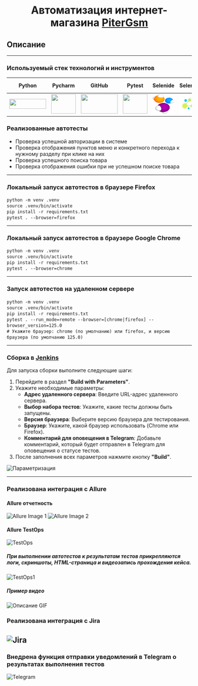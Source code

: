  <h1 align="center">Автоматизация интернет-магазина <a href="https://pitergsm.ru/">PiterGsm</a></h1>

## Описание

---

### Используемый стек технологий и инструментов
| Python | Pycharm | GitHub | Pytest | Selenide | Selene | Allure Report | Allure TestOps | Jenkins | Jira | Telegram |
|--------|---------|--------|--------|----------|--------|---------------|----------------|---------|------|----------|
| <img src="https://www.python.org/static/img/python-logo.png" width="100" height="27"> | <img src="https://bobronium.gallerycdn.vsassets.io/extensions/bobronium/darcula-from-pycharm/0.9.0/1658399345105/Microsoft.VisualStudio.Services.Icons.Default" width="67" height="53"> | <img src="https://www.renebergelt.de/logos/github.png" width="100" height="53"> | <img src="https://upload.wikimedia.org/wikipedia/commons/thumb/b/ba/Pytest_logo.svg/800px-Pytest_logo.svg.png" width="67" height="53"> | <img src="https://github.com/AleksShakhmatov/HW_14_PY_FirstProject/blob/master/media/logo/Selenide.png?raw=true" width="67" height="53"> | <img src="https://github.com/AleksShakhmatov/HW_14_PY_FirstProject/blob/master/media/logo/Selene.png?raw=true" width="67" height="53"> | <img src="https://raw.githubusercontent.com/AleksShakhmatov/HW_14_PY_FirstProject/ae64e477ecd97b46b758d3d8fc30dba0d10cccf7/media/logo/Allure_Report.svg" width="67" height="53"> | <img src="https://raw.githubusercontent.com/AleksShakhmatov/HW_14_PY_FirstProject/ae64e477ecd97b46b758d3d8fc30dba0d10cccf7/media/logo/Allure_TestOps.svg" width="67" height="53"> | <img src="https://raw.githubusercontent.com/AleksShakhmatov/HW_14_PY_FirstProject/ae64e477ecd97b46b758d3d8fc30dba0d10cccf7/media/logo/Jenkins.svg" width="67" height="53"> | <img src="https://raw.githubusercontent.com/AleksShakhmatov/HW_14_PY_FirstProject/ae64e477ecd97b46b758d3d8fc30dba0d10cccf7/media/logo/Jira.svg" width="67" height="53"> | <img src="https://raw.githubusercontent.com/AleksShakhmatov/HW_14_PY_FirstProject/ae64e477ecd97b46b758d3d8fc30dba0d10cccf7/media/logo/Telegram.svg" width="67" height="53"> |

### Реализованные автотесты
- Проверка успешной авторизации в системе
- Проверка отображения пунктов меню и конкретного перехода к нужному разделу при клике на них
- Проверка успешного поиска товара
- Проверка отображения ошибки при не успешном поиске товара
---
### Локальный запуск автотестов в браузере Firefox

```
python -m venv .venv
source .venv/bin/activate
pip install -r requirements.txt
pytest . --browser=firefox
```
---
### Локальный запуск автотестов в браузере Google Chrome

```
python -m venv .venv
source .venv/bin/activate
pip install -r requirements.txt
pytest . --browser=chrome
```
---
### Запуск автотестов на удаленном сервере
```
python -m venv .venv
source .venv/bin/activate
pip install -r requirements.txt
pytest . --run_mode=remote --browser=[chrome|firefox] --browser_version=125.0
# Укажите браузер: chrome (по умолчанию) или firefox, и версию браузера (по умолчанию 125.0)
```
---
### Сборка в <a href="https://jenkins.autotests.cloud/job/C16-lexaeliseev-hw14/">Jenkins</a>
Для запуска сборки выполните следующие шаги:
1. Перейдите в раздел **"Build with Parameters"**.
2. Укажите необходимые параметры:
   - **Адрес удаленного сервера**: Введите URL-адрес удаленного сервера.
   - **Выбор набора тестов**: Укажите, какие тесты должны быть запущены.
   - **Версия браузера**: Выберите версию браузера для тестирования.
   - **Браузер**: Укажите, какой браузер использовать (Chrome или Firefox).
   - **Комментарий для оповещения в Telegram**: Добавьте комментарий, который будет отправлен в Telegram для оповещения о статусе тестов.
3. После заполнения всех параметров нажмите кнопку **"Build"**.

![Параметризация](https://downloader.disk.yandex.ru/preview/4643599df4e9bc232a39f5624df15eea01abdbcbfeaad415c7b24efe4242ae07/675f3fc2/sj-sFvaekmSvWVCt7oFnc-pTYDwbCMsLM3D-pra5ZYO2wTsJsNk3TODGf7B8WZhYcqQHUjYrTsH3SSqzJVdp3A%3D%3D?uid=0&filename=параметризация.jpeg.jpg&disposition=inline&hash=&limit=0&content_type=image%2Fjpeg&owner_uid=0&tknv=v2&size=768x768)

---
### Реализована интеграция с Allure
#### Allure отчетность
![Allure Image 1](https://downloader.disk.yandex.ru/preview/f0c32b788ea11ba82f58acf51a0f5fa8782c8c201ab4b2047c45bb70155f893b/675f44bf/SeZw6LKQV5jSyMotMAhzIOVeEBPQsEGUVwXuEjKbY8NYF24gtbJyOBEeju2VA5a6qr9OL_UnnTgQNb4gJ1RnTw%3D%3D?uid=0&filename=allure.jpg&disposition=inline&hash=&limit=0&content_type=image%2Fjpeg&owner_uid=0&tknv=v2&size=768x768)
![Allure Image 2](https://downloader.disk.yandex.ru/preview/857119d3a21c4160be29a7533f969466de41e7a973d17d0f0b4894950487d9da/675f44ff/acKVlcKTGYGsTEm2uFweUMnJAGrRo2nR49uPdmkq9SGUVxdG7TaUvm4j-ZgbAVDg7yH0Lv0j7x0XjhmcsQMkfg%3D%3D?uid=0&filename=allure1.jpg&disposition=inline&hash=&limit=0&content_type=image%2Fjpeg&owner_uid=0&tknv=v2&size=768x768)
#### Allure TestOps
![TestOps](https://downloader.disk.yandex.ru/preview/28da4080ccb3b73b03d651d0ebc3c2ba6a40199d8ce2981573763f590f11f12c/675f3b95/TzZwBuc3ZEepEH1Wa2Q9Wnf7KSO1oRxDG3Vj7NJYyg0yapNWfAvDoFx01U1hDhYY-afSI4Cvqpqxp8v6VOZ0vA%3D%3D?uid=0&filename=testops.jpg&disposition=inline&hash=&limit=0&content_type=image%2Fjpeg&owner_uid=0&tknv=v2&size=768x768)
##### При выполнении автотестов к результатам тестов прикрепляются логи, скриншоты, HTML-страница и видеозапись прохождения кейса.
![TestOps1](https://downloader.disk.yandex.ru/preview/432dba5d5a5975381e191335e06c89f00379e2ec648598f928bce03a28d8c36b/675f3bc7/u3kNpH13M6KlKvErGhDlu3PogqDzGCdN8I3F1MzLghTMpnbNk9MDRTWr5bRfwxfXmgGr3RnjAyt4SiGwOIZM6A%3D%3D?uid=0&filename=testops1.jpg&disposition=inline&hash=&limit=0&content_type=image%2Fjpeg&owner_uid=0&tknv=v2&size=768x768)
##### Пример видео
![Описание GIF](/media/REC-20241215203102.gif)


### Реализована интеграция с Jira
![Jira](https://downloader.disk.yandex.ru/preview/b45588512bf91d56792d6dd8c078132e968c8280b31a6f748548dd36b8c8ee68/675f3e34/_yCxC1HuWAkLDNrwRd3Xsa1_UNysgJnv-CNLfeNfZI9f5ZtNWa5y9OZ-eATOIcd2f8ih-1tTbFGHtIOQ2KtEWg%3D%3D?uid=0&filename=jira.jpg&disposition=inline&hash=&limit=0&content_type=image%2Fjpeg&owner_uid=0&tknv=v2&size=768x768)
---
### Внедрена функция отправки уведомлений в Telegram о результатах выполнения тестов
![Telegram](https://downloader.disk.yandex.ru/preview/29e13194cfbfdd8208cfd5b6acb8fb565caa597cdf8062d4e237d37a790ed906/675f3f35/0dDTxPIZayj6BID4yqwhnmfeNjfxU9svG_i8f4dWSFkYlolTXYmQlQn_a_Qyip_zSl-NtK0_66HCjuSjnLyG6A%3D%3D?uid=0&filename=telegram.jpg&disposition=inline&hash=&limit=0&content_type=image%2Fjpeg&owner_uid=0&tknv=v2&size=768x768)